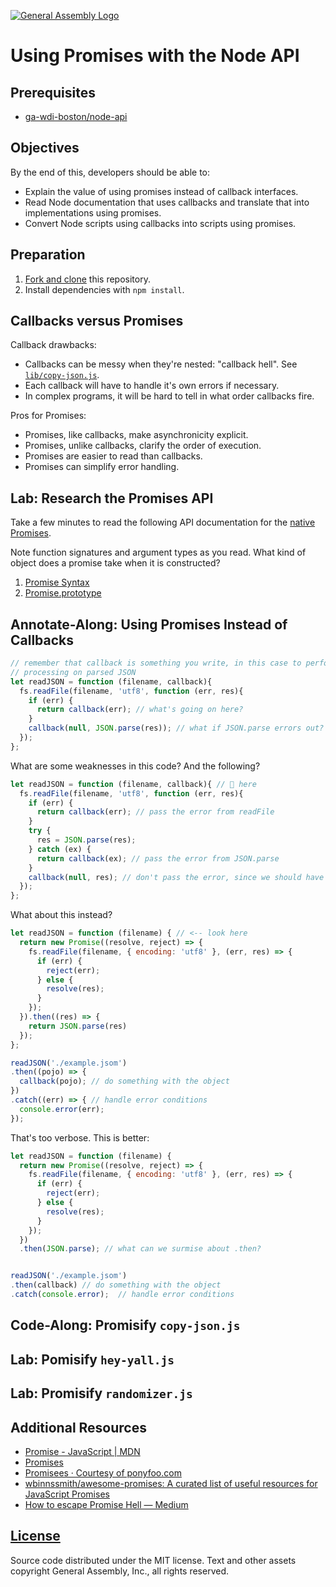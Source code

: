 [![General Assembly Logo](https://camo.githubusercontent.com/1a91b05b8f4d44b5bbfb83abac2b0996d8e26c92/687474703a2f2f692e696d6775722e636f6d2f6b6538555354712e706e67)](https://generalassemb.ly/education/web-development-immersive)

# Using Promises with the Node API

## Prerequisites

-   [ga-wdi-boston/node-api](https://github.com/ga-wdi-boston/node-api)

## Objectives

By the end of this, developers should be able to:

-   Explain the value of using promises instead of callback interfaces.
-   Read Node documentation that uses callbacks and translate that into
    implementations using promises.
-   Convert Node scripts using callbacks into scripts using promises.

## Preparation

1.  [Fork and clone](https://github.com/ga-wdi-boston/meta/wiki/ForkAndClone)
    this repository.
1.  Install dependencies with `npm install`.

## Callbacks versus Promises

Callback drawbacks:

-   Callbacks can be messy when they're nested: "callback hell". See [`lib/copy-json.js`](lib/copy-json.js).
-   Each callback will have to handle it's own errors if necessary.
-   In complex programs, it will be hard to tell in what order callbacks fire.

Pros for Promises:

-   Promises, like callbacks, make asynchronicity explicit.
-   Promises, unlike callbacks, clarify the order of execution.
-   Promises are easier to read than callbacks.
-   Promises can simplify error handling.

## Lab: Research the Promises API

Take a few minutes to read the following API documentation for the [native
Promises](https://developer.mozilla.org/en-US/docs/Web/JavaScript/Reference/Global_Objects/Promise).

Note function signatures and argument types as you read. What kind of object
does a promise take when it is constructed?

1.  [Promise Syntax](https://developer.mozilla.org/en-US/docs/Web/JavaScript/Reference/Global_Objects/Promise#Syntax)
1.  [Promise.prototype](https://developer.mozilla.org/en-US/docs/Web/JavaScript/Reference/Global_Objects/Promise#Methods_2)

## Annotate-Along: Using Promises Instead of Callbacks

```js
// remember that callback is something you write, in this case to perform some
// processing on parsed JSON
let readJSON = function (filename, callback){
  fs.readFile(filename, 'utf8', function (err, res){
    if (err) {
      return callback(err); // what's going on here?
    }
    callback(null, JSON.parse(res)); // what if JSON.parse errors out?
  });
};
```

What are some weaknesses in this code? And the following?

```js
let readJSON = function (filename, callback){ // 👀 here
  fs.readFile(filename, 'utf8', function (err, res){
    if (err) {
      return callback(err); // pass the error from readFile
    }
    try {
      res = JSON.parse(res);
    } catch (ex) {
      return callback(ex); // pass the error from JSON.parse
    }
    callback(null, res); // don't pass the error, since we should have caught it
  });
};
```

What about this instead?

```js
let readJSON = function (filename) { // <-- look here
  return new Promise((resolve, reject) => {
    fs.readFile(filename, { encoding: 'utf8' }, (err, res) => {
      if (err) {
        reject(err);
      } else {
        resolve(res);
      }
    });
  }).then((res) => {
    return JSON.parse(res)
  });
};

readJSON('./example.jsom')
.then((pojo) => {
  callback(pojo); // do something with the object
})
.catch((err) => { // handle error conditions
  console.error(err);
});
```

That's too verbose. This is better:

```js
let readJSON = function (filename) {
  return new Promise((resolve, reject) => {
    fs.readFile(filename, { encoding: 'utf8' }, (err, res) => {
      if (err) {
        reject(err);
      } else {
        resolve(res);
      }
    });
  })
  .then(JSON.parse); // what can we surmise about .then?


readJSON('./example.jsom')
.then(callback) // do something with the object
.catch(console.error);  // handle error conditions
```

## Code-Along: Promisify `copy-json.js`

## Lab: Pomisify `hey-yall.js`

## Lab: Promisify `randomizer.js`

## Additional Resources

-   [Promise - JavaScript | MDN](https://developer.mozilla.org/en-US/docs/Web/JavaScript/Reference/Global_Objects/Promise)
-   [Promises](https://www.promisejs.org/)
-   [Promisees · Courtesy of ponyfoo.com](http://bevacqua.github.io/promisees/)
-   [wbinnssmith/awesome-promises: A curated list of useful resources for JavaScript Promises](https://github.com/wbinnssmith/awesome-promises)
-   [How to escape Promise Hell — Medium](https://medium.com/@pyrolistical/how-to-get-out-of-promise-hell-8c20e0ab0513#.4wtj9hlvw)

## [License](LICENSE)

Source code distributed under the MIT license. Text and other assets copyright
General Assembly, Inc., all rights reserved.
